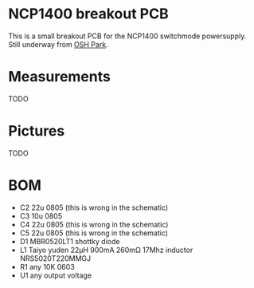 # NCP1400 breakout PCB
This is a small breakout PCB for the NCP1400 switchmode powersupply. Still 
underway from [OSH Park](https://oshpark.com/shared_projects/dzgNl4hV).
# Measurements
TODO
# Pictures
TODO
# BOM
* C2 22u 0805 (this is wrong in the schematic)
* C3 10u 0805
* C4 22u 0805 (this is wrong in the schematic)
* C5 22u 0805 (this is wrong in the schematic)
* D1 MBR0520LT1 shottky diode
* L1 Taiyo yuden 22µH 900mA 260mΩ 17Mhz inductor NRS5020T220MMGJ
* R1 any 10K 0603
* U1 any output voltage
